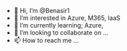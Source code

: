 - 👋 Hi, I’m @Benasir1
- 👀 I’m interested in Azure, M365, IaaS
- 🌱 I’m currently learning; Azure,
- 💞️ I’m looking to collaborate on ...
- 📫 How to reach me ...

<!---
Benasir1/Benasir1 is a ✨ special ✨ repository because its `README.md` (this file) appears on your GitHub profile.
You can click the Preview link to take a look at your changes.
--->
